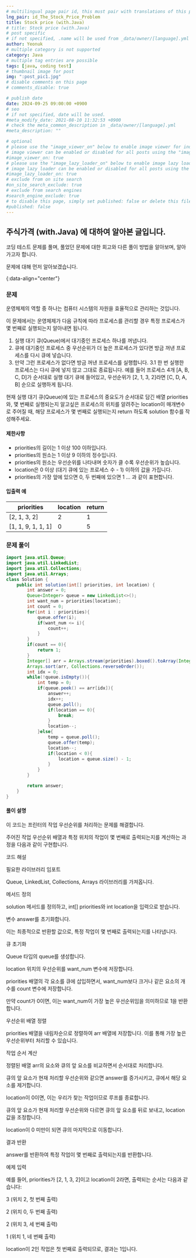 ```yaml
---
# multilingual page pair id, this must pair with translations of this page. (This name must be unique)
lng_pair: id_The_Stock_Price_Problem
title: Stock price (with.Java)
# title: Stock price (with.Java)
# post specific
# if not specified, .name will be used from _data/owner/[language].yml
author: Yeonuk
# multiple category is not supported
category: Java
# multiple tag entries are possible
tags: [java, coding test]
# thumbnail image for post
img: ":post_pic1.jpg"
# disable comments on this page
# comments_disable: true

# publish date
date: 2024-09-25 09:00:00 +0900
# seo
# if not specified, date will be used.
#meta_modify_date: 2021-08-10 11:32:53 +0900
# check the meta_common_description in _data/owner/[language].yml
#meta_description: ""

# optional
# please use the "image_viewer_on" below to enable image viewer for individual pages or posts (_posts/ or [language]/_posts folders).
# image viewer can be enabled or disabled for all posts using the "image_viewer_posts: true" setting in _data/conf/main.yml.
#image_viewer_on: true
# please use the "image_lazy_loader_on" below to enable image lazy loader for individual pages or posts (_posts/ or [language]/_posts folders).
# image lazy loader can be enabled or disabled for all posts using the "image_lazy_loader_posts: true" setting in _data/conf/main.yml.
#image_lazy_loader_on: true
# exclude from on site search
#on_site_search_exclude: true
# exclude from search engines
#search_engine_exclude: true
# to disable this page, simply set published: false or delete this file
#published: false
---
```


<!-- outline-start -->

## 주식가격 (with.Java) 에 대하여 알아본 글입니다.

코딩 테스트 문제를 풀며, 풀었던 문제에 대한 회고와 다른 풀이 방법을 알아보며, 알아가고자 합니다.

문제에 대해 먼저 알아보겠습니다.

{:data-align="center"}

<!-- outline-end -->

### 문제

운영체제의 역할 중 하나는 컴퓨터 시스템의 자원을 효율적으로 관리하는 것입니다.

이 문제에서는 운영체제가 다음 규칙에 따라 프로세스를 관리할 경우 특정 프로세스가 몇 번째로 실행되는지 알아내면 됩니다.

1. 실행 대기 큐(Queue)에서 대기중인 프로세스 하나를 꺼냅니다.
2. 큐에 대기중인 프로세스 중 우선순위가 더 높은 프로세스가 있다면 방금 꺼낸 프로세스를 다시 큐에 넣습니다.
3. 만약 그런 프로세스가 없다면 방금 꺼낸 프로세스를 실행합니다.
   3.1 한 번 실행한 프로세스는 다시 큐에 넣지 않고 그대로 종료됩니다.
   예를 들어 프로세스 4개 [A, B, C, D]가 순서대로 실행 대기 큐에 들어있고, 우선순위가 [2, 1, 3, 2]라면 [C, D, A, B] 순으로 실행하게 됩니다.

현재 실행 대기 큐(Queue)에 있는 프로세스의 중요도가 순서대로 담긴 배열 priorities와, 몇 번째로 실행되는지 알고싶은 프로세스의 위치를 알려주는 location이 매개변수로 주어질 때, 해당 프로세스가 몇 번째로 실행되는지 return 하도록 solution 함수를 작성해주세요.

#### 제한사항

- priorities의 길이는 1 이상 100 이하입니다.
- priorities의 원소는 1 이상 9 이하의 정수입니다.
- priorities의 원소는 우선순위를 나타내며 숫자가 클 수록 우선순위가 높습니다.
- location은 0 이상 (대기 큐에 있는 프로세스 수 - 1) 이하의 값을 가집니다.
- priorities의 가장 앞에 있으면 0, 두 번째에 있으면 1 … 과 같이 표현합니다.

#### 입출력 예

| priorities         | location | return |
| ------------------ | -------- | ------ |
| [2, 1, 3, 2]       | 2        | 1      |
| [1, 1, 9, 1, 1, 1] | 0        | 5      |

### 문제 풀이

```java
import java.util.Queue;
import java.util.LinkedList;
import java.util.Collections;
import java.util.Arrays;
class Solution {
    public int solution(int[] priorities, int location) {
        int answer = 0;
        Queue<Integer> queue = new LinkedList<>();
        int want_num = priorities[location];
        int count = 0;
        for(int i : priorities){
            queue.offer(i);
            if(want_num <= i){
                count++;
            }
        }
        if(count == 0){
            return 1;
        }
        Integer[] arr = Arrays.stream(priorities).boxed().toArray(Integer[]::new);
        Arrays.sort(arr, Collections.reverseOrder());
        int idx = 0;
        while(!queue.isEmpty()){
            int temp = 0;
            if(queue.peek() == arr[idx]){
                answer++;
                idx++;
                queue.poll();
                if(location == 0){
                    break;
                }
                location--;
            }else{
                temp = queue.poll();
                queue.offer(temp);
                location--;
                if(location < 0){
                    location = queue.size() - 1;
                }
            }
        }

        return answer;
    }
}
```

#### 풀이 설명

이 코드는 프린터의 작업 우선순위를 처리하는 문제를 해결합니다.

주어진 작업 우선순위 배열과 특정 위치의 작업이 몇 번째로 출력되는지를 계산하는 과정을 다음과 같이 구현합니다.

코드 해설

필요한 라이브러리 임포트

Queue, LinkedList, Collections, Arrays 라이브러리를 가져옵니다.

메서드 정의

solution 메서드를 정의하고, int[] priorities와 int location을 입력으로 받습니다.

변수 answer를 초기화합니다.

이는 최종적으로 반환할 값으로, 특정 작업이 몇 번째로 출력되는지를 나타냅니다.

큐 초기화

Queue<Integer> 타입의 queue를 생성합니다.

location 위치의 우선순위를 want_num 변수에 저장합니다.

priorities 배열의 각 요소를 큐에 삽입하면서, want_num보다 크거나 같은 요소의 개수를 count 변수에 저장합니다.

만약 count가 0이면, 이는 want_num이 가장 높은 우선순위임을 의미하므로 1을 반환합니다.

우선순위 배열 정렬

priorities 배열을 내림차순으로 정렬하여 arr 배열에 저장합니다. 이를 통해 가장 높은
우선순위부터 처리할 수 있습니다.

작업 순서 계산

정렬된 배열 arr의 요소와 큐의 앞 요소를 비교하면서 순서대로 처리합니다.

큐의 앞 요소가 현재 처리할 우선순위와 같으면 answer를 증가시키고, 큐에서 해당 요소를 제거합니다.

location이 0이면, 이는 우리가 찾는 작업이므로 루프를 종료합니다.

큐의 앞 요소가 현재 처리할 우선순위와 다르면 큐의 앞 요소를 뒤로 보내고, location 값을 조정합니다.

location이 0 미만이 되면 큐의 마지막으로 이동합니다.

결과 반환

answer를 반환하여 특정 작업이 몇 번째로 출력되는지를 반환합니다.

예제 입력

예를 들어, priorities가 [2, 1, 3, 2]이고 location이 2라면, 출력되는 순서는 다음과 같습니다:

3 (위치 2, 첫 번째 출력)

2 (위치 0, 두 번째 출력)

2 (위치 3, 세 번째 출력)

1 (위치 1, 네 번째 출력)

location이 2인 작업은 첫 번째로 출력되므로, 결과는 1입니다.
